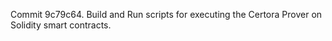 Commit 9c79c64.                    Build and Run scripts for executing the Certora Prover on Solidity smart contracts.
